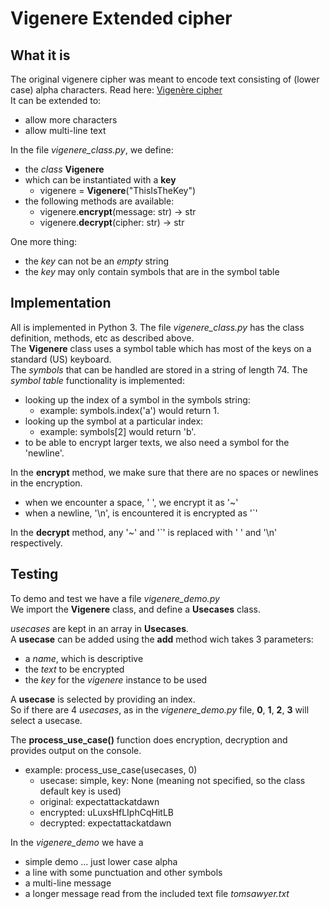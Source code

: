 # Vigenere Extended cipher
## What it is
The original vigenere cipher was meant to encode text consisting of (lower case) alpha characters. 
Read here: [Vigenère cipher](https://en.wikipedia.org/wiki/Vigen%C3%A8re_cipher)  
It can be extended to:
* allow more characters
* allow multi-line text

In the file *vigenere_class.py*, we define:
* the _class_ **Vigenere**
* which can be instantiated with a **key**
    * vigenere = __Vigenere__("ThisIsTheKey")
* the following methods are available:
    * vigenere.__encrypt__(message: str) -> str
    * vigenere.__decrypt__(cipher: str) -> str

One more thing: 
* the _key_ can not be an _empty_ string
* the _key_ may only contain symbols that are in the symbol table



## Implementation
All is implemented in Python 3.
The file *vigenere_class.py* has the class definition, methods, etc as described above.  
The **Vigenere** class uses a symbol table which has most of the keys on a standard (US) keyboard.  
The _symbols_ that can be handled are stored in a string of length 74.
The _symbol table_ functionality is implemented:
* looking up the index of a symbol in the symbols string:
    * example: symbols.index('a') would return 1.
* looking up the symbol at a particular index:
    * example: symbols[2] would return 'b'.
* to be able to encrypt larger texts, we also need a symbol for the 'newline'.

In the **encrypt** method, we make sure that there are no spaces or newlines in the encryption.
* when we encounter a space, ' ', we encrypt it as '~'
* when a newline, '\n', is encountered it is encrypted as '`'

In the **decrypt** method, any '~' and '`' is replaced with ' ' and '\n' respectively.

## Testing
To demo and test we have a file *vigenere_demo.py*  
We import the **Vigenere** class, and define a **Usecases** class.

_usecases_ are kept in an array in **Usecases**.  
A __usecase__ can be added using the __add__ method wich takes 3 parameters:
* a _name_, which is descriptive
* the _text_ to be encrypted
* the _key_ for the _vigenere_ instance to be used

A __usecase__ is selected by providing an index.  
So if there are 4 _usecases_, as in the *vigenere_demo.py* file, __0__, __1__, __2__, __3__ will select a usecase.  

The **process_use_case()** function does encryption, decryption and provides output on the console.  
* example: process_use_case(usecases, 0)
    * usecase: simple, key: None (meaning not specified, so the class default key is used)
    * original: expectattackatdawn
    * encrypted: uLuxsHfLIphCqHitLB
    * decrypted: expectattackatdawn

In the *vigenere_demo* we have a 
* simple demo ... just lower case alpha
* a line with some punctuation and other symbols
* a multi-line message
* a longer message read from the included text file _tomsawyer.txt_

